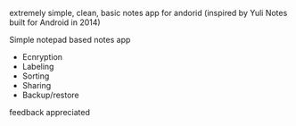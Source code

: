 extremely simple, clean, basic notes app for andorid
(inspired by Yuli Notes built for Android in 2014)

Simple notepad based notes app

* Ecnryption
* Labeling
* Sorting
* Sharing
* Backup/restore

feedback appreciated
